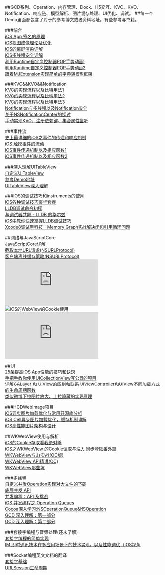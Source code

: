 ##GCD系列、Operation、内存管理、Block、H5交互、KVC、KVO、Notification、响应链、模型解析、图片缓存处理、UI优化、调试。
##每一个Demo里面都包含了对于的参考博文或者资料地址。有些参考与书籍。

###综合</br>
[iOS App 签名的原理 ](http://wereadteam.github.io/2017/03/13/Signature/)</br>
[iOS视图成像理论及优化](http://www.jianshu.com/p/d3685b4977aa)</br>
[iOS的离屏渲染详解](http://www.imlifengfeng.com/blog/?p=593)</br>
[iOS多线程安全详解](http://www.imlifengfeng.com/blog/?p=582)</br>
[利用Runtime自定义控制器POP手势动画1](http://www.jianshu.com/p/d39f7d22db6c#fn_link_1)</br>
[利用Runtime自定义控制器POP手势动画2](https://github.com/forkingdog/FDFullscreenPopGesture)</br>
[跟着MJExtension实现简单的字典转模型框架](http://www.jianshu.com/p/d2ecef03f19e)</br>

###KVC&&KVO&&Notification</br>
[KVC的实现流程以及比特用法1](http://www.jianshu.com/p/d12dba8d686c)</br>
[KVC的实现流程以及比特用法2](http://www.jianshu.com/p/6b32f6279347)</br>
[KVC的实现流程以及比特用法3](http://www.jianshu.com/p/f8cdd075439d)</br>
[Notification与多线程以及Notification安全](http://southpeak.github.io/2015/03/14/nsnotification-and-multithreading/)</br>
[关于NSNotificationCenter的探讨](http://southpeak.github.io/2015/03/20/cocoa-foundation-nsnotificationcenter/)</br>
[手动实现KVO、注册依赖键、集合属性监听](http://southpeak.github.io/2015/04/23/cocoa-foundation-nskeyvalueobserving/)</br>

###事件流</br>
[史上最详细的iOS之事件的传递和响应机制](http://www.jianshu.com/p/2e074db792ba)</br>
[iOS 触摸事件的流动](https://juejin.im/entry/58bbb8528ac247359819e45d)</br>
[iOS事件传递机制以及相应函数1](http://www.superqq.com/blog/2015/04/23/iosyong-hu-dian-ji-shi-jian-chu-li/)</br>
[iOS事件传递机制以及相应函数2](http://southpeak.github.io/2015/03/07/cocoa-uikit-uiresponder/)</br>

###深入理解UITableView</br>
[自定义UITableView](http://www.jianshu.com/p/bc0a55e9b09b)</br>
[参考Demo地址](https://github.com/iThinkerYZ/YZTableView)</br>
[UITableView深入理解](http://blog.jobbole.com/70143/)</br>

###IOS的调试技巧和instruments的使用</br>
[iOS各种调试技巧豪华套餐](http://www.cnblogs.com/daiweilai/p/4421340.html)</br>
[LLDB调试命令初探](http://www.starfelix.com/blog/2014/03/17/lldbdiao-shi-ming-ling-chu-tan/)</br>
[与调试器共舞 - LLDB 的华尔兹](http://objccn.io/issue-19-2/)</br>
[iOS中教你快速掌握LLDB调试技巧](http://m.blog.csdn.net/article/details?id=51316510&from=timeline&isappinstalled=0)</br>
[Xcode8调试黑科技：Memory Graph实战解决闭包引用循环问题](http://www.jianshu.com/p/f792f9aa2e45)</br>

##网络与Java​Script​Core</br>
[Java​Script​Core详解](http://nshipster.cn/javascriptcore/)</br>
[截取本地URL请求(NSURLProtocol)](http://blog.csdn.net/majiakun1/article/details/46357359)</br>
[客户端离线缓存策略(NSURLProtocol)](http://blog.csdn.net/majiakun1/article/details/46357409)</br>
![WebViewJavascriptBridge原理解析](https://huang303513.github.io/2017/04/01/WebViewJavascriptBridge%E5%8E%9F%E7%90%86%E8%A7%A3%E6%9E%90.html)</br>
![iOS的WebView的Cookie使用](http://www.jianshu.com/p/d2c478bbcca5)</br>
![如何准确判断 WebView 加载完成](http://www.cocoachina.com/ios/20170314/18881.html)</br>

##UI</br>
[25条提高iOS App性能的技巧和诀窍](http://www.open-open.com/lib/view/open1365861753734.html)</br>
[手把手教你使用UICollectionView写公司的项目](http://www.jianshu.com/p/cf616f73d596)</br>
[详解CALayer 和 UIView的区别和联系](http://www.jianshu.com/p/079e5cf0f014)
[UIViewController和UIView不同加载方式的生命周期函数](http://www.jianshu.com/p/73879a117d2d)</br>
[类似微博下拉图片放大、上拉隐藏的实现原理](http://www.jianshu.com/p/144cc0383daa)</br>

###HCDWebImage项目</br>
[iOS异步图片加载优化与常用开源库分析](http://www.jianshu.com/p/3b2c95e1404f)</br>
[iOS Cell异步图片加载优化，缓存机制详解](http://www.jianshu.com/p/02ab2b74c451)</br>
[iOS高性能图片架构与设计](http://mp.weixin.qq.com/s?plg_nld=1&plg_auth=1&plg_nld=1&plg_dev=1&plg_uin=1&plg_usr=1&plg_vkey=1&plg_nld=1&plg_uin=1&mid=207840007&plg_auth=1&plg_dev=1&sn=ce09553e5774f5581c696b5e28f0c7e8&plg_nld=1&idx=1&__biz=MzI1MTA1MzM2Nw%3D%3D&plg_usr=1&plg_vkey=1#rd)</br>


##WKWebView使用与解析</br>
[iOS的Cookie存取看我绝对够](http://www.jianshu.com/p/d2c478bbcca5)</br>
[iOS之WKWebView 的Cookie读取与注入 同步登陆番外篇](http://www.jianshu.com/p/fd47847c53f9)</br>
[WKWebView与Js实战(OC版)](http://www.henishuo.com/wkwebview-js-h5-oc/?utm_source=tuicool&utm_medium=referral)<br/>
[WKWebView API精讲(OC)](http://www.henishuo.com/wkwebview-objc/?utm_source=tuicool&utm_medium=referral)<br/>
[WKWebView那些坑](http://mp.weixin.qq.com/s?__biz=MzA3NTYzODYzMg==&mid=2653578513&idx=1&sn=961bf5394eecde40a43060550b81b0bb&chksm=84b3b716b3c43e00ee39de8cf12ff3f8d475096ffaa05de9c00ff65df62cd73aa1cff606057d&mpshare=1&scene=23&srcid=0119VtvRXXpX8zD7Hon2AcE0#rd)</br>

###多线程</br>
[自定义并发Operation实现对大文件的下载](http://www.jianshu.com/p/ebb3e42049fd)</br>
[底层并发 API](http://objccn.io/issue-2-3/#watching_files)</br>
[并发编程：API 及挑战](http://objccn.io/issue-2-1/#priority_inversion)</br>
[iOS 并发编程之 Operation Queues](http://blog.leichunfeng.com/blog/2015/07/29/ios-concurrency-programming-operation-queues/)</br>
[Cocoa深入学习:NSOperationQueue&NSOperation](http://www.jianshu.com/p/fe1fec3d198f)</br>
[GCD 深入理解：第一部分](https://github.com/nixzhu/dev-blog/blob/master/2014-04-19-grand-central-dispatch-in-depth-part-1.md)</br>
[GCD 深入理解：第二部分](https://github.com/nixzhu/dev-blog/blob/master/2014-05-14-grand-central-dispatch-in-depth-part-2.md)</br>


###套接字编程与音频处理(还未了解)</br>
[套接字编程的简单实现](http://www.jianshu.com/p/2dbb360886a8)</br>
[IM 即时通讯技术在多应用场景下的技术实现，以及性能调优（iOS视角](https://github.com/ChenYilong/iOSBlog/blob/master/Tips/%E5%9F%BA%E4%BA%8EWebsocket%E7%9A%84IM%E5%8D%B3%E6%97%B6%E9%80%9A%E8%AE%AF%E6%8A%80%E6%9C%AF/IM%20%E5%8D%B3%E6%97%B6%E9%80%9A%E8%AE%AF%E6%8A%80%E6%9C%AF%E5%9C%A8%E5%A4%9A%E5%BA%94%E7%94%A8%E5%9C%BA%E6%99%AF%E4%B8%8B%E7%9A%84%E6%8A%80%E6%9C%AF%E5%AE%9E%E7%8E%B0%EF%BC%8C%E4%BB%A5%E5%8F%8A%E6%80%A7%E8%83%BD%E8%B0%83%E4%BC%98%EF%BC%88iOS%E8%A7%86%E8%A7%92%EF%BC%89.md)</br>

###Socket编程英文文档的翻译</br>
[套接字基础](https://github.com/huang303513/translateOfAppleDocument/blob/master/%E5%A5%97%E6%8E%A5%E5%AD%97%E5%9F%BA%E7%A1%80.md)</br>
[URLSession生命周期](https://github.com/huang303513/translateOfAppleDocument/blob/master/URLSession%20%E7%94%9F%E5%91%BD%E5%91%A8%E6%9C%9F.md)
